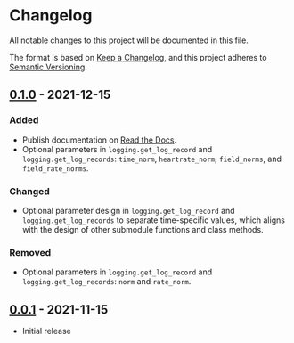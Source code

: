 # Changelog
All notable changes to this project will be documented in this file.

The format is based on [Keep a Changelog](https://keepachangelog.com/en/1.0.0/),
and this project adheres to [Semantic Versioning](https://semver.org/spec/v2.0.0.html).

## [0.1.0] - 2021-12-15

### Added
- Publish documentation on [Read the Docs](https://apphb-python.readthedocs.io/).
- Optional parameters in `logging.get_log_record` and `logging.get_log_records`: `time_norm`, `heartrate_norm`, `field_norms`, and `field_rate_norms`.

### Changed
- Optional parameter design in `logging.get_log_record` and `logging.get_log_records` to separate time-specific values, which aligns with the design of other submodule functions and class methods.

### Removed
- Optional parameters in `logging.get_log_record` and `logging.get_log_records`: `norm` and `rate_norm`.


## [0.0.1] - 2021-11-15

- Initial release

[0.1.0]: https://github.com/libheartbeats/apphb-python/compare/v0.0.1...v0.1.0
[0.0.1]: https://github.com/libheartbeats/apphb-python/releases/tag/v0.0.1

